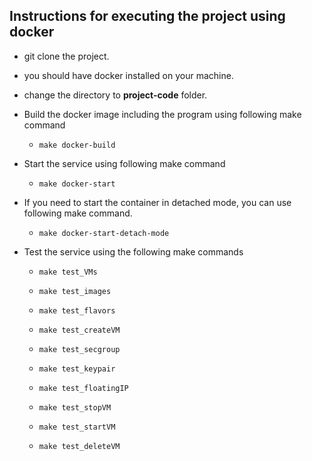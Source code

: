## Instructions for executing the project using docker

* git clone the project.

* you should have docker installed on your machine.

* change the directory to **project-code** folder.

* Build the docker image including the program using following make command
  
  * ```make docker-build```

* Start the service using following make command
  
  * ```make docker-start```
  
* If you need to start the container in detached mode, you can use following make command.
  
  * ```make docker-start-detach-mode```

* Test the service using the following make commands
  
  * ```make test_VMs```
  
  * ```make test_images```
  
  * ```make test_flavors```
  
  * ```make test_createVM```
  
  * ```make test_secgroup```
  
  * ```make test_keypair```
  
  * ```make test_floatingIP```
  
  * ```make test_stopVM```
  
  * ```make test_startVM```
  
  * ```make test_deleteVM```
  
  
